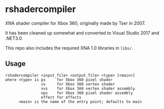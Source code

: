 # rshadercompiler

XNA shader compiler for Xbox 360, originally made by Tser in 2007.

It has been cleaned up somewhat and converted to Visual Studio 2017 and .NET3.0.

This repo also includes the required XNA 1.0 libraries in `libs/`.

## Usage

```
rshadercompiler <input_file> <output_file> <type> [<main>]
where <type> is ps     for Xbox 360 pixel shader
                vs     for Xbox 360 vertex shader
                xvs    for Xbox 360 vertex shader assembly
                xps    for Xbox 360 pixel shader assembly
                effect for effects
      <main> is the name of the entry point; defaults to main
```
